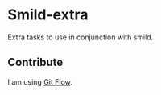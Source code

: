 # Smild-extra

Extra tasks to use in conjunction with smild.

## Contribute

I am using [Git Flow](https://github.com/nvie/gitflow).